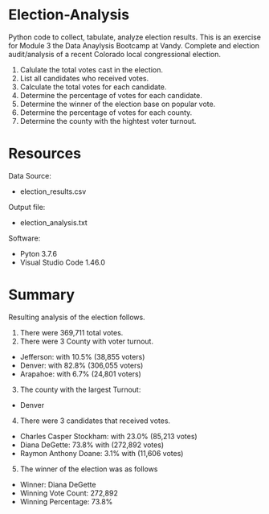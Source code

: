 # Election-Analysis
Python code to collect, tabulate, analyze election results. This is an exercise for Module 3 the Data Anaylysis Bootcamp at Vandy.
Complete and election audit/analysis of a recent Colorado local congressional election.
1. Calulate the total votes cast in the election.
2. List all candidates who received votes.
3. Calculate the total votes for each candidate.
4. Determine the percentage of votes for each candidate.
5. Determine the winner of the election base on popular vote.
6. Determine the percentage of votes for each county.
7. Determine the county with the hightest voter turnout.

# Resources
Data Source: 
- election_results.csv

Output file:
- election_analysis.txt

Software: 
- Pyton 3.7.6 
- Visual Studio Code 1.46.0

# Summary
Resulting analysis of the election follows.
1. There were 369,711 total votes.
2. There were 3 County with voter turnout. 
  - Jefferson: with 10.5% (38,855 voters)
  - Denver: with 82.8% (306,055 voters)
  - Arapahoe: with 6.7% (24,801 voters)
3. The county with the largest Turnout: 
  - Denver
4. There were 3 candidates that received votes.
  - Charles Casper Stockham: with 23.0% (85,213 votes)
  - Diana DeGette: 73.8% with (272,892 votes)
  - Raymon Anthony Doane: 3.1% with (11,606 votes) 
5. The winner of the election was as follows
  - Winner: Diana DeGette
  - Winning Vote Count: 272,892
  - Winning Percentage: 73.8%

